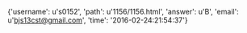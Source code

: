 {'username': u's0152', 'path': u'1156/1156.html', 'answer': u'B', 'email': u'bjs13cst@gmail.com', 'time': '2016-02-24:21:54:37'}